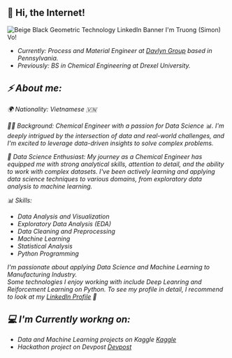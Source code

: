 ## 👋 Hi, the Internet!
![Beige   Black Geometric Technology LinkedIn Banner](https://github.com/tqv24/tqv24/assets/138932271/25d7b4c0-064e-4b76-8468-04b660404585)
I'm Truong (Simon) Vo! 
- <i>Currently: Process and Material Engineer at <a href="https://www.davlyngroup.com/">Davlyn Group</a> based in Pennsylvania.
- <i>Previously: BS in Chemical Engineering at Drexel University.

## ⚡ About me:
🌍 Nationality: Vietnamese 🇻🇳

👩‍🎓 Background: Chemical Engineer with a passion for Data Science 📊. I'm deeply intrigued by the intersection of data and real-world challenges, and I'm excited to leverage data-driven insights to solve complex problems.

🔬 Data Science Enthusiast: My journey as a Chemical Engineer has equipped me with strong analytical skills, attention to detail, and the ability to work with complex datasets. I've been actively learning and applying data science techniques to various domains, from exploratory data analysis to machine learning.

📊 Skills:

- <i>Data Analysis and Visualization
- <i>Exploratory Data Analysis (EDA)
- <i>Data Cleaning and Preprocessing
- <i>Machine Learning
- <i>Statistical Analysis
- <i>Python Programming

I'm passionate about applying Data Science and Machine Learning to Manufacturing Industry.<br />Some technologies I enjoy working with include Deep Leanring and Reiforcement Learning on Python.
To see my profile in detail, I recommend to look at my <a href="https://www.linkedin.com/in/simonvo152/">LinkedIn Profile</a> 💼

## 💻 I'm Currently workng on: 
- <i>Data and Machine Learning projects on Kaggle <a href="https://www.kaggle.com/simonvo152">Kaggle</a> 
- <i>Hackathon project on Devpost <a href="https://devpost.com/simonvo125">Devpost</a>





